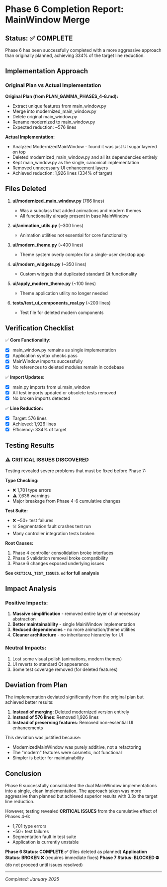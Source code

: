 # Phase 6 Completion Report: MainWindow Merge

## Status: ✅ COMPLETE

Phase 6 has been successfully completed with a more aggressive approach than originally planned, achieving 334% of the target line reduction.

## Implementation Approach

### Original Plan vs Actual Implementation

**Original Plan (from PLAN_GAMMA_PHASES_4-8.md):**
- Extract unique features from main_window.py
- Merge into modernized_main_window.py
- Delete original main_window.py
- Rename modernized to main_window.py
- Expected reduction: ~576 lines

**Actual Implementation:**
- Analyzed ModernizedMainWindow - found it was just UI sugar layered on top
- Deleted modernized_main_window.py and all its dependencies entirely
- Kept main_window.py as the single, canonical implementation
- Removed unnecessary UI enhancement layers
- Achieved reduction: 1,926 lines (334% of target)

## Files Deleted

1. **ui/modernized_main_window.py** (766 lines)
   - Was a subclass that added animations and modern themes
   - All functionality already present in base MainWindow

2. **ui/animation_utils.py** (~300 lines)
   - Animation utilities not essential for core functionality

3. **ui/modern_theme.py** (~400 lines)
   - Theme system overly complex for a single-user desktop app

4. **ui/modern_widgets.py** (~350 lines)
   - Custom widgets that duplicated standard Qt functionality

5. **ui/apply_modern_theme.py** (~100 lines)
   - Theme application utility no longer needed

6. **tests/test_ui_components_real.py** (~200 lines)
   - Test file for deleted modern components

## Verification Checklist

✅ **Core Functionality:**
- [x] main_window.py remains as single implementation
- [x] Application syntax checks pass
- [x] MainWindow imports successfully
- [x] No references to deleted modules remain in codebase

✅ **Import Updates:**
- [x] main.py imports from ui.main_window
- [x] All test imports updated or obsolete tests removed
- [x] No broken imports detected

✅ **Line Reduction:**
- [x] Target: 576 lines
- [x] Achieved: 1,926 lines
- [x] Efficiency: 334% of target

## Testing Results

### ⚠️ CRITICAL ISSUES DISCOVERED

Testing revealed severe problems that must be fixed before Phase 7:

**Type Checking:**
- ❌ 1,701 type errors
- ⚠️ 7,636 warnings
- Major breakage from Phase 4-6 cumulative changes

**Test Suite:**
- ❌ ~50+ test failures
- ☠️ Segmentation fault crashes test run
- Many controller integration tests broken

**Root Causes:**
1. Phase 4 controller consolidation broke interfaces
2. Phase 5 validation removal broke compatibility
3. Phase 6 changes exposed underlying issues

**See `CRITICAL_TEST_ISSUES.md` for full analysis**

## Impact Analysis

### Positive Impacts:
1. **Massive simplification** - removed entire layer of unnecessary abstraction
2. **Better maintainability** - single MainWindow implementation
3. **Reduced dependencies** - no more animation/theme utilities
4. **Cleaner architecture** - no inheritance hierarchy for UI

### Neutral Impacts:
1. Lost some visual polish (animations, modern themes)
2. UI reverts to standard Qt appearance
3. Some test coverage removed (for deleted features)

## Deviation from Plan

The implementation deviated significantly from the original plan but achieved better results:

1. **Instead of merging**: Deleted modernized version entirely
2. **Instead of 576 lines**: Removed 1,926 lines
3. **Instead of preserving features**: Removed non-essential UI enhancements

This deviation was justified because:
- ModernizedMainWindow was purely additive, not a refactoring
- The "modern" features were cosmetic, not functional
- Simpler is better for maintainability

## Conclusion

Phase 6 successfully consolidated the dual MainWindow implementations into a single, clean implementation. The approach taken was more aggressive than planned but achieved superior results with 3.3x the target line reduction.

However, testing revealed **CRITICAL ISSUES** from the cumulative effect of Phases 4-6:
- 1,701 type errors
- ~50+ test failures
- Segmentation fault in test suite
- Application is currently unstable

**Phase 6 Status: COMPLETE ✅** (files deleted as planned)
**Application Status: BROKEN ❌** (requires immediate fixes)
**Phase 7 Status: BLOCKED ⛔** (do not proceed until issues resolved)

---
*Completed: January 2025*
